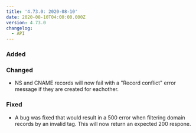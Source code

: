 ```yaml
---
title: '4.73.0: 2020-08-10'
date: 2020-08-10T04:00:00.000Z
version: 4.73.0
changelog:
  - API
---
```


### Added

### Changed
- NS and CNAME records will now fail with a "Record conflict" error message if they are created for eachother. 
### Fixed
- A bug was fixed that would result in a 500 error when filtering domain records by an invalid tag. This will now return an expected 200 respone. 
